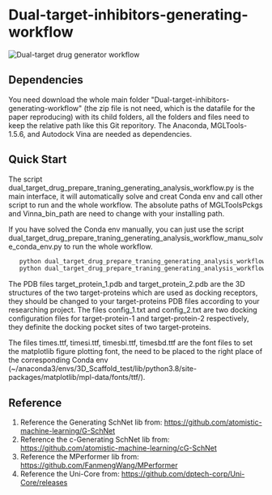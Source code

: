 # Dual-target-inhibitors-generating-workflow

![Dual-target drug generator workflow](https://github.com/Hanxiaoze/Dual-target-inhibitors-generating-workflow/assets/50012246/82870225-e263-449a-93e7-9d0d9dcfe094)


Dependencies
------------
You need download the whole main folder "Dual-target-inhibitors-generating-workflow" (the zip file is not need, which is the datafile for the paper reproducing) with its child folders, all the folders and files need to keep the relative path like this Git reporitory. The Anaconda, MGLTools-1.5.6, and Autodock Vina are needed as dependencies.



Quick Start
------------
The script dual_target_drug_prepare_traning_generating_analysis_workflow.py is the main interface, it will automatically solve and creat Conda env and call other script to run and the whole workflow. The absolute paths of MGLToolsPckgs and Vinna_bin_path are need to change with your installing path. 

If you have solved the Conda env manually, you can just use the script dual_target_drug_prepare_traning_generating_analysis_workflow_manu_solve_conda_env.py to run the whole workflow.

```bash
   python dual_target_drug_prepare_traning_generating_analysis_workflow.py
   python dual_target_drug_prepare_traning_generating_analysis_workflow_manu_solve_conda_env.py
   ```

The PDB files target_protein_1.pdb and target_protein_2.pdb are the 3D structures of the two target-proteins which are used as docking receptors, they should be changed to your target-proteins PDB files according to your researching project. The files config_1.txt and config_2.txt are two docking configuration files for target-protein-1 and target-protein-2 respectively, they definite the docking pocket sites of two target-proteins. 

The files times.ttf, timesi.ttf, timesbi.ttf, timesbd.ttf are the font files to set the matplotlib figure plotting font, the need to be placed to the right place of the corresponding Conda env (~/anaconda3/envs/3D_Scaffold_test/lib/python3.8/site-packages/matplotlib/mpl-data/fonts/ttf/).



Reference
--------
1. Reference the Generating SchNet lib from: https://github.com/atomistic-machine-learning/G-SchNet
2. Reference the c-Generating SchNet lib from: https://github.com/atomistic-machine-learning/cG-SchNet
3. Reference the MPerformer lib from: https://github.com/FanmengWang/MPerformer
4. Reference the Uni-Core from: https://github.com/dptech-corp/Uni-Core/releases

